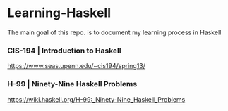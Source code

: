 # Learning-Haskell

The main goal of this repo. is to document my learning process in Haskell 

### CIS-194 | Introduction to Haskell
https://www.seas.upenn.edu/~cis194/spring13/

### H-99 | Ninety-Nine Haskell Problems
https://wiki.haskell.org/H-99:_Ninety-Nine_Haskell_Problems
